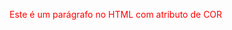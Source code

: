 <!-- Primeira digitação -->
<p style="color: red;"> Este é um parágrafo no HTML com atributo de COR</p>